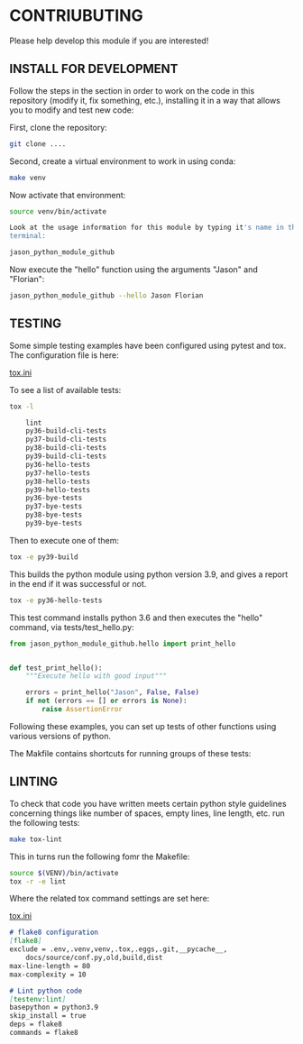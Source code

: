 # CONTRIUBUTING

Please help develop this module if you are interested!


## INSTALL FOR DEVELOPMENT
Follow the steps in the section in order to work on the code in this repository
(modify it, fix something, etc.), installing it in a way that allows you to
modify and test new code:

First, clone the repository:
```bash
git clone ....
```

Second, create a virtual environment to work in using conda:
```bash
make venv
```

Now activate that environment:
```bash
source venv/bin/activate

Look at the usage information for this module by typing it's name in the
terminal:
```
```bash
jason_python_module_github
```

Now execute the "hello" function using the arguments "Jason" and "Florian":
```bash
jason_python_module_github --hello Jason Florian
```

## TESTING

Some simple testing examples have been configured using pytest and tox.
The configuration file is here:

[tox.ini](tox.ini)

To see a list of available tests:
```bash
tox -l

    lint
    py36-build-cli-tests
    py37-build-cli-tests
    py38-build-cli-tests
    py39-build-cli-tests
    py36-hello-tests
    py37-hello-tests
    py38-hello-tests
    py39-hello-tests
    py36-bye-tests
    py37-bye-tests
    py38-bye-tests
    py39-bye-tests
```

Then to execute one of them:
```bash
tox -e py39-build
```
This builds the python module using python version 3.9, and gives a report in
the end if it was successful or not.


```bash
tox -e py36-hello-tests
```
This test command installs python 3.6 and then executes the "hello" command,
via tests/test_hello.py:
```py
from jason_python_module_github.hello import print_hello


def test_print_hello():
    """Execute hello with good input"""

    errors = print_hello("Jason", False, False)
    if not (errors == [] or errors is None):
        raise AssertionError
```

Following these examples, you can set up tests of other functions using
various versions of python.

The Makfile contains shortcuts for running groups of these tests:



## LINTING

To check that code you have written meets certain python style guidelines
concerning things like number of spaces, empty lines, line length, etc. run
the following tests:

```bash
make tox-lint
```

This in turns run the following fomr the Makefile:

```bash
source $(VENV)/bin/activate
tox -r -e lint
```

Where the related tox command settings are set here:

[tox.ini](tox.ini)

```markdown
# flake8 configuration
[flake8]
exclude = .env,.venv,venv,.tox,.eggs,.git,__pycache__,
    docs/source/conf.py,old,build,dist
max-line-length = 80
max-complexity = 10

# Lint python code
[testenv:lint]
basepython = python3.9
skip_install = true
deps = flake8
commands = flake8
```

